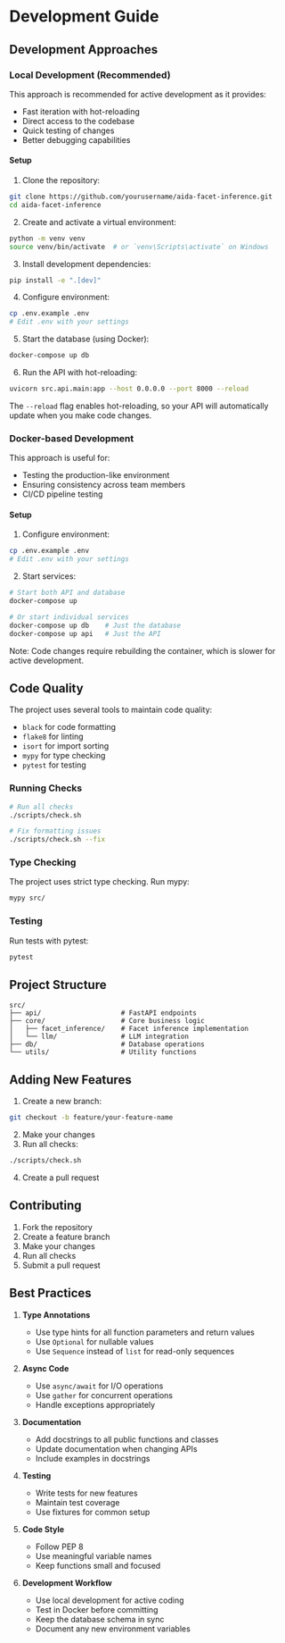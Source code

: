 # Development Guide

## Development Approaches

### Local Development (Recommended)

This approach is recommended for active development as it provides:
- Fast iteration with hot-reloading
- Direct access to the codebase
- Quick testing of changes
- Better debugging capabilities

#### Setup

1. Clone the repository:
```bash
git clone https://github.com/yourusername/aida-facet-inference.git
cd aida-facet-inference
```

2. Create and activate a virtual environment:
```bash
python -m venv venv
source venv/bin/activate  # or `venv\Scripts\activate` on Windows
```

3. Install development dependencies:
```bash
pip install -e ".[dev]"
```

4. Configure environment:
```bash
cp .env.example .env
# Edit .env with your settings
```

5. Start the database (using Docker):
```bash
docker-compose up db
```

6. Run the API with hot-reloading:
```bash
uvicorn src.api.main:app --host 0.0.0.0 --port 8000 --reload
```

The `--reload` flag enables hot-reloading, so your API will automatically update when you make code changes.

### Docker-based Development

This approach is useful for:
- Testing the production-like environment
- Ensuring consistency across team members
- CI/CD pipeline testing

#### Setup

1. Configure environment:
```bash
cp .env.example .env
# Edit .env with your settings
```

2. Start services:
```bash
# Start both API and database
docker-compose up

# Or start individual services
docker-compose up db    # Just the database
docker-compose up api   # Just the API
```

Note: Code changes require rebuilding the container, which is slower for active development.

## Code Quality

The project uses several tools to maintain code quality:

- `black` for code formatting
- `flake8` for linting
- `isort` for import sorting
- `mypy` for type checking
- `pytest` for testing

### Running Checks

```bash
# Run all checks
./scripts/check.sh

# Fix formatting issues
./scripts/check.sh --fix
```

### Type Checking

The project uses strict type checking. Run mypy:

```bash
mypy src/
```

### Testing

Run tests with pytest:

```bash
pytest
```

## Project Structure

```
src/
├── api/                    # FastAPI endpoints
├── core/                   # Core business logic
│   ├── facet_inference/    # Facet inference implementation
│   └── llm/                # LLM integration
├── db/                     # Database operations
└── utils/                  # Utility functions
```

## Adding New Features

1. Create a new branch:
```bash
git checkout -b feature/your-feature-name
```

2. Make your changes
3. Run all checks:
```bash
./scripts/check.sh
```

4. Create a pull request

## Contributing

1. Fork the repository
2. Create a feature branch
3. Make your changes
4. Run all checks
5. Submit a pull request

## Best Practices

1. **Type Annotations**
   - Use type hints for all function parameters and return values
   - Use `Optional` for nullable values
   - Use `Sequence` instead of `list` for read-only sequences

2. **Async Code**
   - Use `async/await` for I/O operations
   - Use `gather` for concurrent operations
   - Handle exceptions appropriately

3. **Documentation**
   - Add docstrings to all public functions and classes
   - Update documentation when changing APIs
   - Include examples in docstrings

4. **Testing**
   - Write tests for new features
   - Maintain test coverage
   - Use fixtures for common setup

5. **Code Style**
   - Follow PEP 8
   - Use meaningful variable names
   - Keep functions small and focused

6. **Development Workflow**
   - Use local development for active coding
   - Test in Docker before committing
   - Keep the database schema in sync
   - Document any new environment variables 